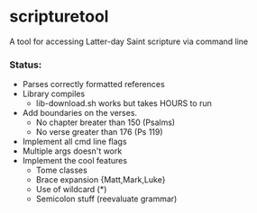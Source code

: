 # scripturetool
A tool for accessing Latter-day Saint scripture via command line

### Status:
 * Parses correctly formatted references
 * Library compiles
    * lib-download.sh works but takes HOURS to run
 * Add boundaries on the verses.
    * No chapter breater than 150 (Psalms)
    * No verse greater than 176 (Ps 119) 
 * Implement all cmd line flags
 * Multiple args doesn't work
 * Implement the cool features
    * Tome classes
    * Brace expansion {Matt,Mark,Luke}
    * Use of wildcard (*)
    * Semicolon stuff (reevaluate grammar)